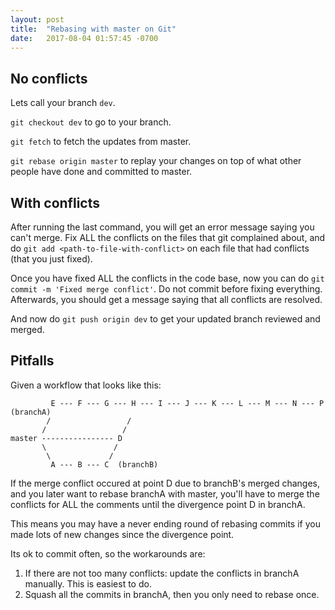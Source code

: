 ```yaml
---
layout: post
title:  "Rebasing with master on Git"
date:   2017-08-04 01:57:45 -0700
---
```


## No conflicts

Lets call your branch `dev`.

`git checkout dev` to go to your branch.

`git fetch` to fetch the updates from master.

`git rebase origin master` to replay your changes on top of what other people have done and 
committed to master.

## With conflicts

After running the last command, you will get an error message saying you can't merge.
Fix ALL the conflicts on the files that git complained about,
and do `git add <path-to-file-with-conflict>` on each file that had conflicts 
(that you just fixed).

Once you have fixed ALL the conflicts in the code base, now you can do
`git commit -m 'Fixed merge conflict'`.
Do not commit before fixing everything.
Afterwards, you should get a message saying that all conflicts are resolved.

And now do `git push origin dev` to get your updated branch reviewed and merged. 

## Pitfalls

Given a workflow that looks like this:
```
         E --- F --- G --- H --- I --- J --- K --- L --- M --- N --- P (branchA)
        /                 /
       /                 /    
master ---------------- D 
       \               /
        \             /
         A --- B --- C  (branchB)
```
If the merge conflict occured at point D due to branchB's merged changes,
and you later want to rebase branchA with master,
you'll have to merge the conflicts for ALL the comments until the divergence point D
in branchA.

This means you may have a never ending round of rebasing commits
if you made lots of new changes since the divergence point.

Its ok to commit often, so the workarounds are:

1. If there are not too many conflicts: update the conflicts in branchA manually.
	This is easiest to do. 
2. Squash all the commits in branchA, then you only need to rebase once. 
















